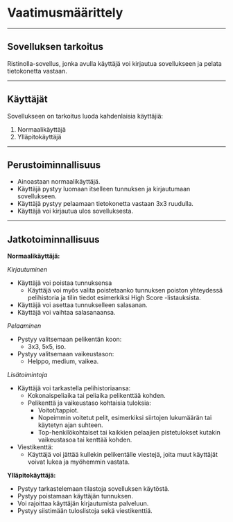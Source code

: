 # Vaatimusmäärittely
--------------------
## Sovelluksen tarkoitus

Ristinolla-sovellus, jonka avulla käyttäjä voi kirjautua sovellukseen ja pelata tietokonetta vastaan.

--------------------
## Käyttäjät

Sovellukseen on tarkoitus luoda kahdenlaisia käyttäjiä:
  1) Normaalikäyttäjä
  2) Ylläpitokäyttäjä
---------------------
## Perustoiminnallisuus

- Ainoastaan normaalikäyttäjä.
- Käyttäjä pystyy luomaan itselleen tunnuksen ja kirjautumaan sovellukseen.
- Käyttäjä pystyy pelaamaan tietokonetta vastaan 3x3 ruudulla.
- Käyttäjä voi kirjautua ulos sovelluksesta.
---------------------
## Jatkotoiminnallisuus

**Normaalikäyttäjä:**

*Kirjautuminen*
- Käyttäjä voi poistaa tunnuksensa
   - Käyttäjä voi myös valita poistetaanko tunnuksen poiston yhteydessä pelihistoria ja tilin tiedot esimerkiksi High Score -listauksista.
- Käyttäjä voi asettaa tunnukselleen salasanan.
- Käyttäjä voi vaihtaa salasanaansa.

*Pelaaminen*
- Pystyy valitsemaan pelikentän koon:
   - 3x3, 5x5, iso.
- Pystyy valitsemaan vaikeustason:
   - Helppo, medium, vaikea.
   
*Lisätoimintoja*
- Käyttäjä voi tarkastella pelihistoriaansa:
   - Kokonaispeliaika tai peliaika pelikenttää kohden.
   - Pelikenttä ja vaikeustaso kohtaisia tuloksia:
       - Voitot/tappiot.
       - Nopeimmin voitetut pelit, esimerkiksi siirtojen lukumäärän tai käytetyn ajan suhteen.
       - Top-henkilökohtaiset tai kaikkien pelaajien pistetulokset kutakin vaikeustasoa tai kenttää kohden.
- Viestikenttä:
   - Käyttäjä voi jättää kullekin pelikentälle viestejä, joita muut käyttäjät voivat lukea ja myöhemmin vastata. 
       
**Ylläpitokäyttäjä:**

- Pystyy tarkastelemaan tilastoja sovelluksen käytöstä.
- Pystyy poistamaan käyttäjän tunnuksen.  
- Voi rajoittaa käyttäjän kirjautumista palveluun.
- Pystyy siistimään tuloslistoja sekä viestikenttiä.
    
